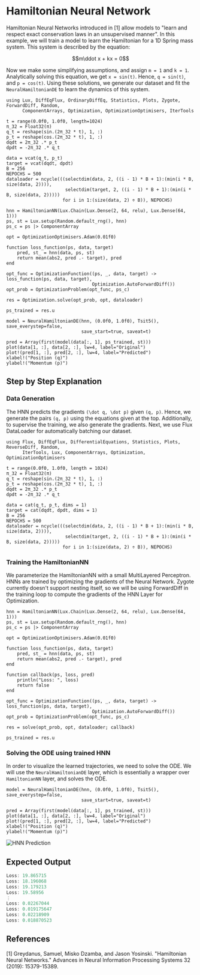 # Hamiltonian Neural Network

Hamiltonian Neural Networks introduced in [1] allow models to "learn and respect exact conservation laws in an unsupervised manner". In this example, we will train a model to learn the Hamiltonian for a 1D Spring mass system. This system is described by the equation:

```math
m\ddot x + kx = 0
```

Now we make some simplifying assumptions, and assign ``m = 1`` and ``k = 1``. Analytically solving this equation, we get ``x = sin(t)``. Hence, ``q = sin(t)``, and ``p = cos(t)``. Using these solutions, we generate our dataset and fit the `NeuralHamiltonianDE` to learn the dynamics of this system.

```@example hamiltonian_cp
using Lux, DiffEqFlux, OrdinaryDiffEq, Statistics, Plots, Zygote, ForwardDiff, Random,
      ComponentArrays, Optimization, OptimizationOptimisers, IterTools

t = range(0.0f0, 1.0f0, length=1024)
π_32 = Float32(π)
q_t = reshape(sin.(2π_32 * t), 1, :)
p_t = reshape(cos.(2π_32 * t), 1, :)
dqdt = 2π_32 .* p_t
dpdt = -2π_32 .* q_t

data = vcat(q_t, p_t)
target = vcat(dqdt, dpdt)
B = 256
NEPOCHS = 500
dataloader = ncycle(((selectdim(data, 2, ((i - 1) * B + 1):(min(i * B, size(data, 2)))),
                      selectdim(target, 2, ((i - 1) * B + 1):(min(i * B, size(data, 2)))))
                     for i in 1:(size(data, 2) ÷ B)), NEPOCHS)

hnn = HamiltonianNN(Lux.Chain(Lux.Dense(2, 64, relu), Lux.Dense(64, 1)))
ps, st = Lux.setup(Random.default_rng(), hnn)
ps_c = ps |> ComponentArray

opt = OptimizationOptimisers.Adam(0.01f0)

function loss_function(ps, data, target)
    pred, st_ = hnn(data, ps, st)
    return mean(abs2, pred .- target), pred
end

opt_func = OptimizationFunction((ps, _, data, target) -> loss_function(ps, data, target),
                                Optimization.AutoForwardDiff())
opt_prob = OptimizationProblem(opt_func, ps_c)

res = Optimization.solve(opt_prob, opt, dataloader)

ps_trained = res.u

model = NeuralHamiltonianDE(hnn, (0.0f0, 1.0f0), Tsit5(), save_everystep=false,
                            save_start=true, saveat=t)

pred = Array(first(model(data[:, 1], ps_trained, st)))
plot(data[1, :], data[2, :], lw=4, label="Original")
plot!(pred[1, :], pred[2, :], lw=4, label="Predicted")
xlabel!("Position (q)")
ylabel!("Momentum (p)")
```

## Step by Step Explanation

### Data Generation

The HNN predicts the gradients ``(\dot q, \dot p)`` given ``(q, p)``. Hence, we generate the pairs ``(q, p)`` using the equations given at the top. Additionally, to supervise the training, we also generate the gradients. Next, we use Flux DataLoader for automatically batching our dataset.

```@example hamiltonian
using Flux, DiffEqFlux, DifferentialEquations, Statistics, Plots, ReverseDiff, Random,
      IterTools, Lux, ComponentArrays, Optimization, OptimizationOptimisers

t = range(0.0f0, 1.0f0, length = 1024)
π_32 = Float32(π)
q_t = reshape(sin.(2π_32 * t), 1, :)
p_t = reshape(cos.(2π_32 * t), 1, :)
dqdt = 2π_32 .* p_t
dpdt = -2π_32 .* q_t

data = cat(q_t, p_t, dims = 1)
target = cat(dqdt, dpdt, dims = 1)
B = 256
NEPOCHS = 500
dataloader = ncycle(((selectdim(data, 2, ((i - 1) * B + 1):(min(i * B, size(data, 2)))),
                      selectdim(target, 2, ((i - 1) * B + 1):(min(i * B, size(data, 2)))))
                     for i in 1:(size(data, 2) ÷ B)), NEPOCHS)
```

### Training the HamiltonianNN

We parameterize the HamiltonianNN with a small MultiLayered Perceptron. HNNs are trained by optimizing the gradients of the Neural Network. Zygote currently doesn't support nesting itself, so we will be using ForwardDiff in the training loop to compute the gradients of the HNN Layer for Optimization.

```@example hamiltonian
hnn = HamiltonianNN(Lux.Chain(Lux.Dense(2, 64, relu), Lux.Dense(64, 1)))
ps, st = Lux.setup(Random.default_rng(), hnn)
ps_c = ps |> ComponentArray

opt = OptimizationOptimisers.Adam(0.01f0)

function loss_function(ps, data, target)
    pred, st_ = hnn(data, ps, st)
    return mean(abs2, pred .- target), pred
end

function callback(ps, loss, pred)
    println("Loss: ", loss)
    return false
end

opt_func = OptimizationFunction((ps, _, data, target) -> loss_function(ps, data, target),
                                Optimization.AutoForwardDiff())
opt_prob = OptimizationProblem(opt_func, ps_c)

res = solve(opt_prob, opt, dataloader; callback)

ps_trained = res.u
```

### Solving the ODE using trained HNN

In order to visualize the learned trajectories, we need to solve the ODE. We will use the `NeuralHamiltonianDE` layer, which is essentially a wrapper over `HamiltonianNN` layer, and solves the ODE.

```@example hamiltonian
model = NeuralHamiltonianDE(hnn, (0.0f0, 1.0f0), Tsit5(), save_everystep=false,
                            save_start=true, saveat=t)

pred = Array(first(model(data[:, 1], ps_trained, st)))
plot(data[1, :], data[2, :], lw=4, label="Original")
plot!(pred[1, :], pred[2, :], lw=4, label="Predicted")
xlabel!("Position (q)")
ylabel!("Momentum (p)")
```

![HNN Prediction](https://user-images.githubusercontent.com/30564094/88309081-7cd76480-cd2b-11ea-981b-9cb86b153414.png)

## Expected Output

```julia
Loss: 19.865715
Loss: 18.196068
Loss: 19.179213
Loss: 19.58956
⋮
Loss: 0.02267044
Loss: 0.019175647
Loss: 0.02218909
Loss: 0.018870523
```

## References

[1] Greydanus, Samuel, Misko Dzamba, and Jason Yosinski. "Hamiltonian Neural Networks." Advances in Neural Information Processing Systems 32 (2019): 15379-15389.
